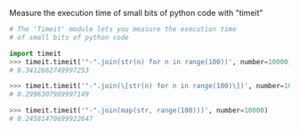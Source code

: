 Measure the execution time of small bits of python code with "timeit"

```py
# The 'Timeit' module lets you measure the execution time
# of small bits of python code

import timeit
>>> timeit.timeit('"-".join(str(n) for n in range(100))', number=10000)
# 0.3412662749997253

>>> timeit.timeit('"-".join(\[str(n) for n in range(100)\])', number=10000)
# 0.2996307989997149

>>> timeit.timeit('"-".join(map(str, range(100)))', number=10000)
# 0.24581470699922647
```